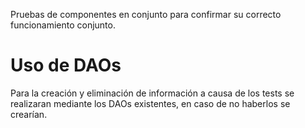 Pruebas de componentes en conjunto para confirmar su correcto funcionamiento conjunto.
# Uso de DAOs
Para la creación y eliminación de información a causa de los tests se realizaran mediante los DAOs existentes, en caso de no haberlos se crearían.
